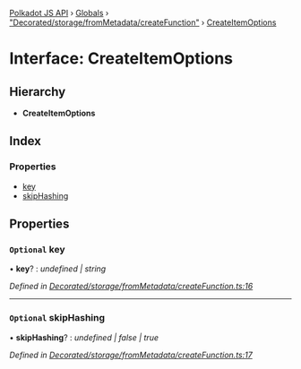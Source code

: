 [Polkadot JS API](../README.md) › [Globals](../globals.md) › ["Decorated/storage/fromMetadata/createFunction"](../modules/_decorated_storage_frommetadata_createfunction_.md) › [CreateItemOptions](_decorated_storage_frommetadata_createfunction_.createitemoptions.md)

# Interface: CreateItemOptions

## Hierarchy

* **CreateItemOptions**

## Index

### Properties

* [key](_decorated_storage_frommetadata_createfunction_.createitemoptions.md#optional-key)
* [skipHashing](_decorated_storage_frommetadata_createfunction_.createitemoptions.md#optional-skiphashing)

## Properties

### `Optional` key

• **key**? : *undefined | string*

*Defined in [Decorated/storage/fromMetadata/createFunction.ts:16](https://github.com/polkadot-js/api/blob/a70af20eba/packages/metadata/src/Decorated/storage/fromMetadata/createFunction.ts#L16)*

___

### `Optional` skipHashing

• **skipHashing**? : *undefined | false | true*

*Defined in [Decorated/storage/fromMetadata/createFunction.ts:17](https://github.com/polkadot-js/api/blob/a70af20eba/packages/metadata/src/Decorated/storage/fromMetadata/createFunction.ts#L17)*
